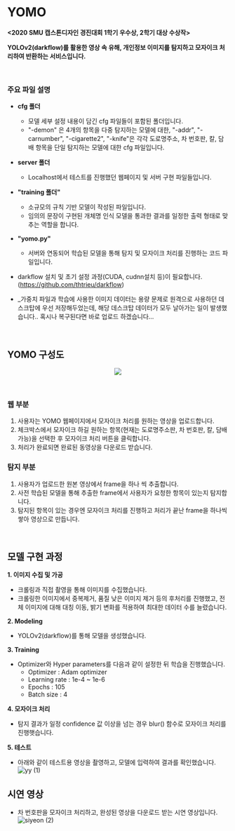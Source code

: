# **YOMO**

**<2020 SMU 캡스톤디자인 경진대회 1학기 우수상, 2학기 대상 수상작>**

**YOLOv2(darkflow)를 활용한 영상 속 유해, 개인정보 이미지를 탐지하고 모자이크 처리하여 반환하는 서비스입니다.**


<br>

### **주요 파일 설명**
+ **cfg 폴더**
  + 모델 세부 설정 내용이 담긴 cfg 파일들이 포함된 폴더입니다.
  + "-demon" 은 4개의 항목을 다중 탐지하는 모델에 대한, "-addr", "-carnumber", "-cigarette2", "-knife"은 각각 도로명주소, 차 번호판, 칼, 담배 항목을 단일 탐지하는 모델에 대한 cfg 파일입니다.
+ **server 폴더**
  + Localhost에서 테스트를 진행했던 웹페이지 및 서버 구현 파일들입니다.
+ **"training 폴더"**
  + 소규모의 규칙 기반 모델이 작성된 파일입니다.
  + 임의의 문장이 구현된 개체명 인식 모델을 통과한 결과를 일정한 출력 형태로 맞추는 역할을 합니다.
+ **"yomo.py"**
  + 서버와 연동되어 학습된 모델을 통해 탐지 및 모자이크 처리를 진행하는 코드 파일입니다.


+ darkflow 설치 및 초기 설정 과정(CUDA, cudnn설치 등)이 필요합니다. (https://github.com/thtrieu/darkflow)
+ _가중치 파일과 학습에 사용한 이미지 데이터는 용량 문제로 원격으로 사용하던 데스크탑에 우선 저장해두었는데, 해당 데스크탑 데이터가 모두 날아가는 일이 발생했습니다.. 혹시나 복구된다면 바로 업로드 하겠습니다...



<br>

## YOMO 구성도

<p align="center"><img src="https://user-images.githubusercontent.com/46772883/114366722-a9cbf000-9bb6-11eb-86ae-7b018d1ffdbd.png"/></p>
<br>

### 웹 부분
1. 사용자는 YOMO 웹페이지에서 모자이크 처리를 원하는 영상을 업로드합니다.
2. 체크박스에서 모자이크 하길 원하는 항목(현재는 도로명주소판, 차 번호판, 칼, 담배 가능)을 선택한 후 모자이크 처리 버튼을 클릭합니다.
3. 처리가 완료되면 완료된 동영상을 다운로드 받습니다.

### 탐지 부분
1. 사용자가 업로드한 원본 영상에서 frame을 하나 씩 추출합니다. 
2. 사전 학습된 모델을 통해 추출한 frame에서 사용자가 요청한 항목이 있는지 탐지합니다.
3. 탐지된 항목이 있는 경우엔 모자이크 처리를 진행하고 처리가 끝난 frame을 하나씩 쌓아 영상으로 만듭니다.

<br>

## 모델 구현 과정
**1. 이미지 수집 및 가공**
+ 크롤링과 직접 촬영을 통해 이미지를 수집했습니다. 
+ 크롤링한 이미지에서 중복제거, 품질 낮은 이미지 제거 등의 후처리를 진행했고, 전체 이미지에 대해 대칭 이동, 밝기 변화를 적용하여 최대한 데이터 수를 늘렸습니다.
  
**2. Modeling**
+ YOLOv2(darkflow)를 통해 모델을 생성했습니다.

**3. Training**
+ Optimizer와 Hyper parameters를 다음과 같이 설정한 뒤 학습을 진행했습니다.
  + Optimizer : Adam optimizer
  + Learning rate : 1e-4 ~ 1e-6
  + Epochs : 105
  + Batch size : 4

**4. 모자이크 처리**
+ 탐지 결과가 일정 confidence 값 이상을 넘는 경우 blur() 함수로 모자이크 처리를 진행햇습니다.

**5. 테스트**
+ 아래와 같이 테스트용 영상을 촬영하고, 모델에 입력하여 결과를 확인했습니다.
![yy (1)](https://user-images.githubusercontent.com/46772883/114372360-6d02f780-9bbc-11eb-851a-606ab16a38d1.gif)

## 시연 영상
+ 차 번호판을 모자이크 처리하고, 완성된 영상을 다운로드 받는 시연 영상입니다.
![siyeon (2)](https://user-images.githubusercontent.com/46772883/114372684-c66b2680-9bbc-11eb-8232-9491561ac2f7.gif)

